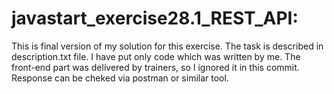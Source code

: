 # javastart_exercise28.1_REST_API:
This is final version of my solution for this exercise. The task is described in description.txt file.
I have put only code which was written by me. The front-end part was delivered by trainers, so I ignored it in this commit.
Response can be cheked via postman or similar tool.
